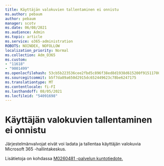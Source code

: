 ```yaml
---
title: Käyttäjän valokuvien tallentaminen ei onnistu
ms.author: pebaum
author: pebaum
manager: scotv
ms.date: 06/08/2021
ms.audience: Admin
ms.topic: article
ms.service: o365-administration
ROBOTS: NOINDEX, NOFOLLOW
localization_priority: Normal
ms.collection: Adm_O365
ms.custom:
- "11618"
- "9001499"
ms.openlocfilehash: 53cb5b223536cee2fbd5c896f38ed8d1938d615200f9151170070422da229448
ms.sourcegitcommit: b5f7da89a650d2915dc652449623c78be6247175
ms.translationtype: MT
ms.contentlocale: fi-FI
ms.lasthandoff: 08/05/2021
ms.locfileid: "54091698"
---
```

# <a name="unable-to-save-user-photos"></a>Käyttäjän valokuvien tallentaminen ei onnistu

Järjestelmänvalvojat eivät voi ladata ja tallentaa käyttäjän valokuvia Microsoft 365 -hallintakeskus.

Lisätietoja on kohdassa [M0260481 -palvelun kuntotiedote.](https://admin.microsoft.com/Adminportal/Home?source=applauncher#/servicehealth/advisories/:/alerts/MO260481)
